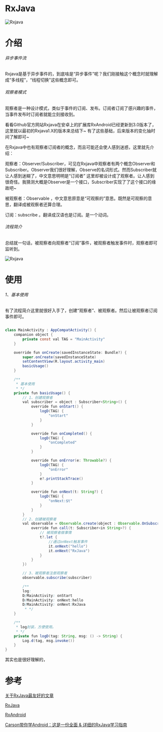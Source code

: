 # RxJava
![Rxjava](https://github.com/sunnnydaydev/NoteRxJava/blob/master/screenshot/Rxjava.png)

# 介绍

###### 异步事件流

Rxjava是基于异步事件的，到底啥是“异步事件”呢？我们刚接触这个概念时就理解成“多线程”，“线程切换”这些概念即可。

###### 观察者模式

观察者是一种设计模式，类似于事件的订阅、发布。订阅者订阅了感兴趣的事件，当事件发布时订阅者就能立刻接收到。

看看Github官方网站Rxjava在安卓上的扩展库RxAndroid已经更新到3.0版本了，这里就以最初的Rxjava1.X的版本来总结下~ 有了这些基础，后来版本的变化抽时间了解即可~

在Rxjava中也有观察者订阅者的概念，而且可能还会使人感到迷惑，这里就先介绍：

观察者：Observer/Subscriber，可见在Rxjava中观察者有两个概念Observer和Subscriber。Observer我们很好理解，Observe的名词形式。然而Subscriber就让人感到迷糊了，中文意思明明是“订阅者” 这里却被设计成了观察者。让人感到很奇怪。我猜测大概是Observer是一个接口，Subscriber实现了了这个接口的缘故吧~

被观察者：Observable ，中文意思原意是“可观察的”意思。既然是可观察的意思，翻译成被观察者还算合理。

订阅：subscribe 。翻译成汉语也是订阅。是一个动词。

###### 流程简介



总结就一句话，被观察者向观察者“订阅”事件，被观察者触发事件时，观察者即可监听到。

![Rxjava](https://github.com/sunnnydaydev/NoteRxJava/blob/master/screenshot/flow.png)

# 使用

###### 1、基本使用

有了流程简介这里就很好入手了，创建“观察者”、被观察者。然后让被观察者订阅事件即可。

```java

class MainActivity : AppCompatActivity() {
    companion object {
        private const val TAG = "MainActivity"
    }

    override fun onCreate(savedInstanceState: Bundle?) {
        super.onCreate(savedInstanceState)
        setContentView(R.layout.activity_main)
        basicUsage()
    }

    /**
     * 基本使用
     * */
    private fun basicUsage() {
        // 1、创建观察者
        val subscriber = object : Subscriber<String>() {
            override fun onStart() {
                logD(TAG) {
                    "onStart"
                }
            }

            override fun onCompleted() {
                logD(TAG) {
                    "onCompleted"
                }
            }

            override fun onError(e: Throwable?) {
                logD(TAG) {
                    "onError"
                }
                e?.printStackTrace()
            }

            override fun onNext(t: String?) {
                logD(TAG) {
                    "onNext:$t"
                }
            }
        }
        // 2、创建被观察者
        val observable = Observable.create(object : Observable.OnSubscribe<String> {
            override fun call(t: Subscriber<in String>?) {
                // 被观察者做事情
                t?.let {
                    //通过onNext触发事件
                    it.onNext("hello")
                    it.onNext("RxJava")
                }
            }
        })

        // 3、被观察者注册观察者
        observable.subscribe(subscriber)

        /**
        log:
        D/MainActivity: onStart
        D/MainActivity: onNext:hello
        D/MainActivity: onNext:RxJava
         * */
    }

    /**
     * log封装，方便使用。
     * */
    private fun logD(tag: String, msg: () -> String) {
        Log.d(tag, msg.invoke())
    }
}
```

其实也是很好理解的，

# 参考

[关于RxJava最友好的文章](https://mp.weixin.qq.com/s/6-0jFN_BwKOlwOK3kha90g)

[RxJava](https://github.com/ReactiveX/RxJava)

[RxAndroid](https://github.com/ReactiveX/RxAndroid)

[Carson带你学Android：这是一份全面 & 详细的RxJava学习指南](https://www.jianshu.com/p/d9b504f5b3bd)





